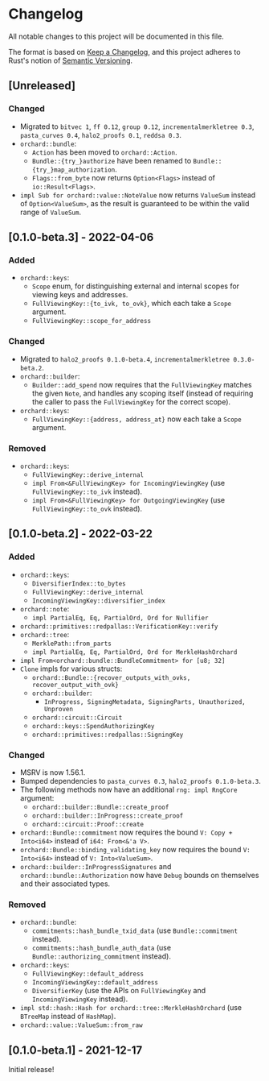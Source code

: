 # Changelog
All notable changes to this project will be documented in this file.

The format is based on [Keep a Changelog](https://keepachangelog.com/en/1.0.0/),
and this project adheres to Rust's notion of
[Semantic Versioning](https://semver.org/spec/v2.0.0.html).

## [Unreleased]
### Changed
- Migrated to `bitvec 1`, `ff 0.12`, `group 0.12`, `incrementalmerkletree 0.3`,
  `pasta_curves 0.4`, `halo2_proofs 0.1`, `reddsa 0.3`.
- `orchard::bundle`:
  - `Action` has been moved to `orchard::Action`.
  - `Bundle::{try_}authorize` have been renamed to
    `Bundle::{try_}map_authorization`.
  - `Flags::from_byte` now returns `Option<Flags>` instead of
    `io::Result<Flags>`.
- `impl Sub for orchard::value::NoteValue` now returns `ValueSum` instead of
  `Option<ValueSum>`, as the result is guaranteed to be within the valid range
  of `ValueSum`.

## [0.1.0-beta.3] - 2022-04-06
### Added
- `orchard::keys`:
  - `Scope` enum, for distinguishing external and internal scopes for viewing
    keys and addresses.
  - `FullViewingKey::{to_ivk, to_ovk}`, which each take a `Scope` argument.
  - `FullViewingKey::scope_for_address`

### Changed
- Migrated to `halo2_proofs 0.1.0-beta.4`, `incrementalmerkletree 0.3.0-beta.2`.
- `orchard::builder`:
  - `Builder::add_spend` now requires that the `FullViewingKey` matches the
    given `Note`, and handles any scoping itself (instead of requiring the
    caller to pass the `FullViewingKey` for the correct scope).
- `orchard::keys`:
  - `FullViewingKey::{address, address_at}` now each take a `Scope` argument.

### Removed
- `orchard::keys`:
  - `FullViewingKey::derive_internal`
  - `impl From<&FullViewingKey> for IncomingViewingKey` (use
    `FullViewingKey::to_ivk` instead).
  - `impl From<&FullViewingKey> for OutgoingViewingKey` (use
    `FullViewingKey::to_ovk` instead).

## [0.1.0-beta.2] - 2022-03-22
### Added
- `orchard::keys`:
  - `DiversifierIndex::to_bytes`
  - `FullViewingKey::derive_internal`
  - `IncomingViewingKey::diversifier_index`
- `orchard::note`:
  - `impl PartialEq, Eq, PartialOrd, Ord for Nullifier`
- `orchard::primitives::redpallas::VerificationKey::verify`
- `orchard::tree`:
  - `MerklePath::from_parts`
  - `impl PartialEq, Eq, PartialOrd, Ord for MerkleHashOrchard`
- `impl From<orchard::bundle::BundleCommitment> for [u8; 32]`
- `Clone` impls for various structs:
  - `orchard::Bundle::{recover_outputs_with_ovks, recover_output_with_ovk}`
  - `orchard::builder`:
    - `InProgress, SigningMetadata, SigningParts, Unauthorized, Unproven`
  - `orchard::circuit::Circuit`
  - `orchard::keys::SpendAuthorizingKey`
  - `orchard::primitives::redpallas::SigningKey`

### Changed
- MSRV is now 1.56.1.
- Bumped dependencies to `pasta_curves 0.3`, `halo2_proofs 0.1.0-beta.3`.
- The following methods now have an additional `rng: impl RngCore` argument:
  - `orchard::builder::Bundle::create_proof`
  - `orchard::builder::InProgress::create_proof`
  - `orchard::circuit::Proof::create`
- `orchard::Bundle::commitment` now requires the bound `V: Copy + Into<i64>`
  instead of `i64: From<&'a V>`.
- `orchard::Bundle::binding_validating_key` now requires the bound
  `V: Into<i64>` instead of `V: Into<ValueSum>`.
- `orchard::builder::InProgressSignatures` and `orchard::bundle::Authorization`
  now have `Debug` bounds on themselves and their associated types.

### Removed
- `orchard::bundle`:
  - `commitments::hash_bundle_txid_data` (use `Bundle::commitment` instead).
  - `commitments::hash_bundle_auth_data` (use `Bundle::authorizing_commitment`
    instead).
- `orchard::keys`:
  - `FullViewingKey::default_address`
  - `IncomingViewingKey::default_address`
  - `DiversifierKey` (use the APIs on `FullViewingKey` and `IncomingViewingKey`
    instead).
- `impl std::hash::Hash for orchard::tree::MerkleHashOrchard` (use `BTreeMap`
  instead of `HashMap`).
- `orchard::value::ValueSum::from_raw`

## [0.1.0-beta.1] - 2021-12-17
Initial release!

